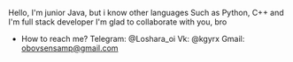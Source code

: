 Hello, I'm junior Java, but i know other languages 
Such as Python, C++ and I'm full stack developer
I'm glad to collaborate with you, bro
- How to reach me?
 Telegram: @Loshara_oi
 Vk: @kgyrx
 Gmail: obovsensamp@gmail.com

<!---
mirranet/mirranet is a ✨ special ✨ repository because its `README.md` (this file) appears on your GitHub profile.
You can click the Preview link to take a look at your changes.
--->
